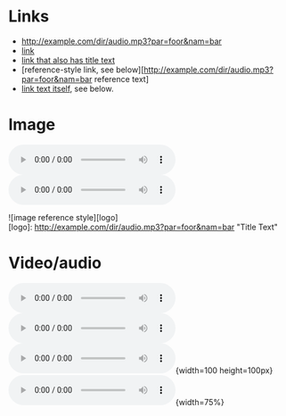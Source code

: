 # Links
- http://example.com/dir/audio.mp3?par=foor&nam=bar
- [link](http://example.com/dir/audio.mp3?par=foor&nam=bar)
- [link that also has title text](http://example.com/dir/audio.mp3?par=foor&nam=bar "This link takes you to somewhere!")
- [reference-style link, see below][http://example.com/dir/audio.mp3?par=foor&nam=bar reference text]
- [link text itself][], see below.

[arbitrary case-insensitive reference text]: http://example.com/dir/audio.mp3?par=foor&nam=bar  
[1]: http://example.com/dir/audio.mp3?par=foor&nam=bar
[link text itself]: http://example.com/dir/audio.mp3?par=foor&nam=bar

# Image

![image](http://example.com/dir/audio.mp3?par=foor&nam=bar)  
![image with title text](http://example.com/dir/audio.mp3?par=foor&nam=bar "Title Text")  

![image reference style][logo]  
[logo]: http://example.com/dir/audio.mp3?par=foor&nam=bar "Title Text"

# Video/audio

![Video](http://example.com/dir/audio.mp3?par=foor&nam=bar)  
![Video with title text](http://example.com/dir/audio.mp3?par=foor&nam=bar)  
![Video with title text with absolute size](http://example.com/dir/audio.mp3?par=foor&nam=bar "Title Text"){width=100 height=100px}  
![Video with title text with relative size](http://example.com/dir/audio.mp3?par=foor&nam=bar "Title Text"){width=75%}

